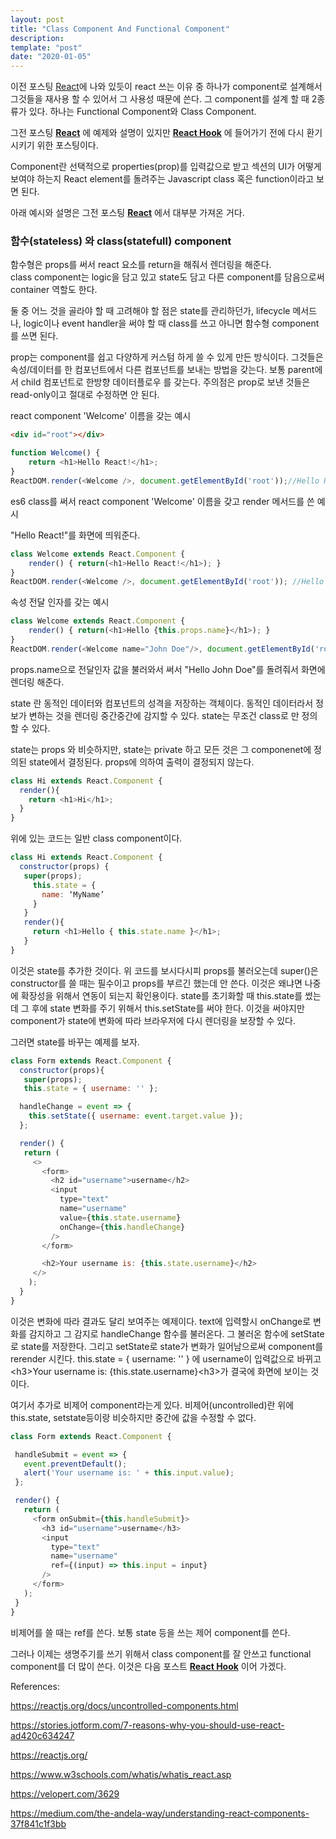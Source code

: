 ```yaml
---
layout: post
title: "Class Component And Functional Component"
description: 
template: "post"
date: "2020-01-05"
---
```


이전 포스팅 [React](../../../../2019/12/29/React)에 나와 있듯이 react 쓰는 이유 중 하나가 component로 설계해서 그것들을 재사용 할 수 있어서 그 사용성 때문에 쓴다. 그 component를 설계 할 때 2종류가 있다. 하나는 Functional Component와 Class Component.

그전 포스팅 __[React](../../../../2019/12/29/React)__ 에 예제와 설명이 있지만 __[React Hook](../../../../2020/01/05/React-Hook)__ 에 들어가기 전에 다시 환기시키기 위한 포스팅이다.

Component란 선택적으로 properties(prop)를 입력값으로 받고 섹션의 UI가 어떻게 보여야 하는지 React element를 돌려주는 Javascript class 혹은 function이라고 보면 된다.

아래 예시와 설명은 그전 포스팅 __[React](../../../../2019/12/29/React)__ 에서 대부분 가져온 거다.

### 함수(stateless) 와 class(statefull) component

함수형은 props를 써서 react 요소를 return을 해줘서 렌더링을 해준다.  
class component는 logic을 담고 있고 state도 담고 다른 component를 담음으로써 container 역할도 한다.

둘 중 어느 것을 골라야 할 때 고려해야 할 점은 state를 관리하던가, lifecycle 메서드나, logic이나 event handler을 써야 할 때 class를 쓰고 아니면 함수형 component를 쓰면 된다.

prop는 component를 쉽고 다양하게 커스텀 하게 쓸 수 있게 만든 방식이다. 그것들은 속성/데이터를 한 컴포넌트에서 다른 컴포넌트를 보내는 방법을 갖는다. 보통 parent에서 child 컴포넌트로 한방향 데이터플로우 를 갖는다. 주의점은 prop로 보낸 것들은 read-only이고 절대로 수정하면 안 된다.

react component 'Welcome' 이름을 갖는 예시

```HTML
<div id="root"></div>
```

```javascript
function Welcome() {
    return <h1>Hello React!</h1>;
}
ReactDOM.render(<Welcome />, document.getElementById('root'));//Hello React!
```

es6 class를 써서 react component 'Welcome' 이름을 갖고 render 메서드를 쓴 예시

"Hello React!"를 화면에 띄워준다.

```javascript
class Welcome extends React.Component {
    render() { return(<h1>Hello React!</h1>); }
}
ReactDOM.render(<Welcome />, document.getElementById('root')); //Hello React!
```
  
속성 전달 인자를 갖는 예시

```javascript
class Welcome extends React.Component {
    render() { return(<h1>Hello {this.props.name}</h1>); }
}
ReactDOM.render(<Welcome name="John Doe"/>, document.getElementById('root'));//Hello John Doe
```

props.name으로 전달인자 값을 불러와서 써서 "Hello John Doe"를 돌려줘서 화면에 렌더링 해준다.

state 란 동적인 데이터와 컴포넌트의 성격을 저장하는 객체이다. 동적인 데이터라서 정보가 변하는 것을 렌더링 중간중간에 감지할 수 있다. state는 무조건 class로 만 정의할 수 있다.

state는 props 와 비슷하지만, state는 private 하고 모든 것은 그 componenet에 정의된 state에서 결정된다. props에 의하여 출력이 결정되지 않는다.

```javascript
class Hi extends React.Component {
  render(){
    return <h1>Hi</h1>;
  }
}
```

위에 있는 코드는 일반 class component이다.

```javascript
class Hi extends React.Component {
  constructor(props) {
   super(props);
     this.state = {
       name: ‘MyName’
     }
   }
   render(){
     return <h1>Hello { this.state.name }</h1>;
   }
}
```

이것은 state를 추가한 것이다. 위 코드를 보시다시피 props를 불러오는데 super()은 constructor를 쓸 때는 필수이고 props를 부르긴 했는데 안 쓴다. 이것은 왜냐면 나중에 확장성을 위해서 연동이 되는지 확인용이다. state를 초기화할 때 this.state를 썼는데 그 후에 state 변화를 주기 위해서 this.setState를 써야 한다. 이것을 써야지만 component가 state에 변화에 따라 브라우저에 다시 렌더링을 보장할 수 있다.

그러면 state를 바꾸는 예제를 보자.

```javascript
class Form extends React.Component {
  constructor(props){
   super(props);
   this.state = { username: '' };

  handleChange = event => {
    this.setState({ username: event.target.value });
  };

  render() {
   return (
     <>
       <form>
         <h2 id="username">username</h2>
         <input
           type="text"
           name="username"
           value={this.state.username}
           onChange={this.handleChange}
         />
       </form>

       <h2>Your username is: {this.state.username}</h2>
     </>
    );
  }
}
```

이것은 변화에 따라 결과도 달리 보여주는 예제이다. text에 입력할시 onChange로 변화를 감지하고 그 감지로 handleChange 함수를 불러온다. 그 불러온 함수에 setState로 state를 저장한다. 그리고 setState로 state가 변화가 일어남으로써 component를 rerender 시킨다. this.state = { username: '' } 에 username이 입력값으로 바뀌고 &lt;h3&gt;Your username is: {this.state.username}&lt;h3&gt;가 결국에 화면에 보이는 것이다.

여기서 추가로 비제어 component라는게 있다. 비제어(uncontrolled)란 위에 this.state, setstate등이랑 비슷하지만 중간에 값을 수정할 수 없다.
``` javascript
class Form extends React.Component {

 handleSubmit = event => {
   event.preventDefault();
   alert('Your username is: ' + this.input.value);
 };

 render() {
   return (
     <form onSubmit={this.handleSubmit}>
       <h3 id="username">username</h3>
       <input
         type="text"
         name="username"
         ref={(input) => this.input = input}
       />
     </form>
   );
 }
}
```

비제어를 쓸 때는 ref를 쓴다. 보통 state 등을 쓰는 제어 component를 쓴다.

그러나 이제는 생명주기를 쓰기 위해서 class component를 잘 안쓰고 functional component를 더 많이 쓴다. 이것은 다음 포스트 __[React Hook](../../../../2020/01/05/React-Hook)__ 이어 가겠다.

References:

<https://reactjs.org/docs/uncontrolled-components.html>

<https://stories.jotform.com/7-reasons-why-you-should-use-react-ad420c634247>

<https://reactjs.org/>

<https://www.w3schools.com/whatis/whatis_react.asp>

<https://velopert.com/3629>

<https://medium.com/the-andela-way/understanding-react-components-37f841c1f3bb>
